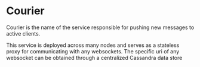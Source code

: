 # Courier

Courier is the name of the service responsible for pushing new messages to active clients. 

This service is deployed across many nodes and serves as a stateless proxy for communicating with any websockets. The
specific uri of any websocket can be obtained through a centralized Cassandra data store